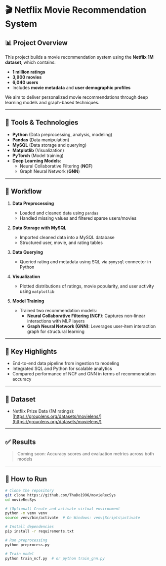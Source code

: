 # 🎬 Netflix Movie Recommendation System

## 📊 Project Overview

This project builds a movie recommendation system using the **Netflix 1M dataset**, which contains:

- **1 million ratings**
- **3,900 movies**
- **6,040 users**
- Includes **movie metadata** and **user demographic profiles**

We aim to deliver personalized movie recommendations through deep learning models and graph-based techniques.

---

## 🔧 Tools & Technologies

- **Python** (Data preprocessing, analysis, modeling)
- **Pandas** (Data manipulation)
- **MySQL** (Data storage and querying)
- **Matplotlib** (Visualization)
- **PyTorch** (Model training)
- **Deep Learning Models**: 
  - Neural Collaborative Filtering (**NCF**)
  - Graph Neural Network (**GNN**)

---

## 🔄 Workflow

1. **Data Preprocessing**  
   - Loaded and cleaned data using `pandas`  
   - Handled missing values and filtered sparse users/movies

2. **Data Storage with MySQL**  
   - Imported cleaned data into a MySQL database  
   - Structured user, movie, and rating tables

3. **Data Querying**  
   - Queried rating and metadata using SQL via `pymysql` connector in Python

4. **Visualization**  
   - Plotted distributions of ratings, movie popularity, and user activity using `matplotlib`

5. **Model Training**  
   - Trained two recommendation models:
     - **Neural Collaborative Filtering (NCF)**: Captures non-linear interactions with MLP layers
     - **Graph Neural Network (GNN)**: Leverages user-item interaction graph for structural learning

---

## 📌 Key Highlights

- End-to-end data pipeline from ingestion to modeling
- Integrated SQL and Python for scalable analytics
- Compared performance of NCF and GNN in terms of recommendation accuracy

---

## 📁 Dataset

- Netflix Prize Data (1M ratings):  
  [https://grouplens.org/datasets/movielens/](https://grouplens.org/datasets/movielens/)

---

## ✅ Results

> Coming soon: Accuracy scores and evaluation metrics across both models

---

## 📎 How to Run

```bash
# Clone the repository
git clone https://github.com/ThuDo1996/movieRecSys
cd movieRecSys

# (Optional) Create and activate virtual environment
python -m venv venv
source venv/bin/activate  # On Windows: venv\Scripts\activate

# Install dependencies
pip install -r requirements.txt

# Run preprocessing
python preprocess.py

# Train model
python train_ncf.py  # or python train_gnn.py

